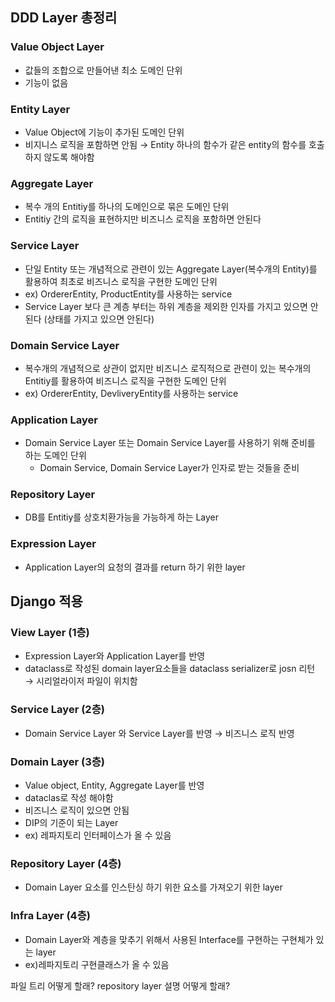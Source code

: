 ## DDD Layer 총정리

### Value Object Layer

- 값들의 조합으로 만들어낸 최소 도메인 단위
- 기능이 없음

### Entity Layer

- Value Object에 기능이 추가된 도메인 단위
- 비지니스 로직을 포함하면 안됨 &rarr; Entity 하나의 함수가 같은 entity의 함수를 호출하지 않도록 해야함

### Aggregate Layer

- 복수 개의 Entitiy를 하나의 도메인으로 묶은 도메인 단위
- Entitiy 간의 로직을 표현하지만 비즈니스 로직을 포함하면 안된다

### Service Layer

- 단일 Entity 또는 개념적으로 관련이 있는 Aggregate Layer(복수개의 Entity)를 활용하여 최초로 비즈니스 로직을 구현한 도메인 단위
- ex) OrdererEntity, ProductEntity를 사용하는 service
- Service Layer 보다 큰 계층 부터는 하위 계층을 제외한 인자를 가지고 있으면 안된다 (상태를 가지고 있으면 안된다)

### Domain Service Layer

- 복수개의 개념적으로 상관이 없지만 비즈니스 로직적으로 관련이 있는 복수개의 Entitiy를 활용하여 비즈니스 로직을 구현한 도메인 단위
- ex) OrdererEntity, DevliveryEntity를 사용하는 service

### Application Layer

- Domain Service Layer 또는 Domain Service Layer를 사용하기 위해 준비를 하는 도메인 단위
    - Domain Service, Domain Service Layer가 인자로 받는 것들을 준비

### Repository Layer

- DB를 Entitiy를 상호치환가능을 가능하게 하는 Layer

### Expression Layer

- Application Layer의 요청의 결과를 return 하기 위한 layer

## Django 적용

### View Layer (1층)

- Expression Layer와 Application Layer를 반영
- dataclass로 작성된 domain layer요소들을 dataclass serializer로 josn 리턴 &rarr; 시리얼라이저 파일이 위치함

### Service Layer (2층)

- Domain Service Layer 와 Service Layer를 반영 &rarr; 비즈니스 로직 반영

### Domain Layer (3층)

- Value object, Entity, Aggregate Layer를 반영
- dataclas로 작성 해야함
- 비즈니스 로직이 있으면 안됨
- DIP의 기준이 되는 Layer
- ex) 레파지토리 인터페이스가 올 수 있음

### Repository Layer (4층)
- Domain Layer 요소를 인스탄싱 하기 위한 요소를 가져오기 위한 layer

### Infra Layer (4층)

- Domain Layer와 계층을 맞추기 위해서 사용된 Interface를 구현하는 구현체가 있는 layer
- ex)레파지토리 구현클래스가 올 수 있음

파일 트리 어떻게 할래? repository layer 설명 어떻게 할래?